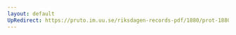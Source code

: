 ```yaml
---
layout: default
UpRedirect: https://pruto.im.uu.se/riksdagen-records-pdf/1880/prot-1880--ak--005/prot-1880--ak--005_002.pdf
---
```

